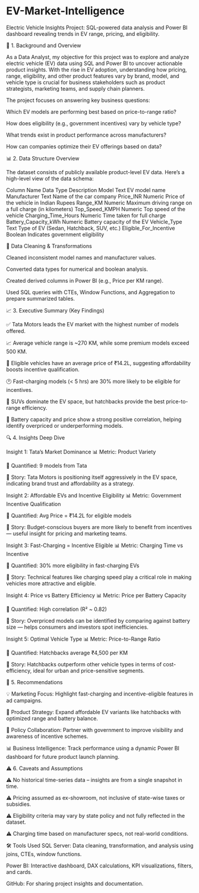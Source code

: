 # EV-Market-Intelligence
Electric Vehicle Insights Project: SQL-powered data analysis and Power BI dashboard revealing trends in EV range, pricing, and eligibility.

🧱 1. Background and Overview

As a Data Analyst, my objective for this project was to explore and analyze electric vehicle (EV) data using SQL and Power BI to uncover actionable product insights. With the rise in EV adoption, understanding how pricing, range, eligibility, and other product features vary by brand, model, and vehicle type is crucial for business stakeholders such as product strategists, marketing teams, and supply chain planners.

The project focuses on answering key business questions:

Which EV models are performing best based on price-to-range ratio?

How does eligibility (e.g., government incentives) vary by vehicle type?

What trends exist in product performance across manufacturers?

How can companies optimize their EV offerings based on data?

📊 2. Data Structure Overview

The dataset consists of publicly available product-level EV data. Here’s a high-level view of the data schema:

Column Name	Data Type	Description
Model	Text	EV model name
Manufacturer	Text	Name of the car company
Price_INR	Numeric	Price of the vehicle in Indian Rupees
Range_KM	Numeric	Maximum driving range on a full charge (in kilometers)
Top_Speed_KMPH	Numeric	Top speed of the vehicle
Charging_Time_Hours	Numeric	Time taken for full charge
Battery_Capacity_kWh	Numeric	Battery capacity of the EV
Vehicle_Type	Text	Type of EV (Sedan, Hatchback, SUV, etc.)
Eligible_For_Incentive	Boolean	Indicates government eligibility

🔧 Data Cleaning & Transformations

Cleaned inconsistent model names and manufacturer values.

Converted data types for numerical and boolean analysis.

Created derived columns in Power BI (e.g., Price per KM range).

Used SQL queries with CTEs, Window Functions, and Aggregation to prepare summarized tables.

📈 3. Executive Summary (Key Findings)

✅ Tata Motors leads the EV market with the highest number of models offered.

📈 Average vehicle range is ~270 KM, while some premium models exceed 500 KM.

💸 Eligible vehicles have an average price of ₹14.2L, suggesting affordability boosts incentive qualification.

🕐 Fast-charging models (< 5 hrs) are 30% more likely to be eligible for incentives.

🚙 SUVs dominate the EV space, but hatchbacks provide the best price-to-range efficiency.

🔌 Battery capacity and price show a strong positive correlation, helping identify overpriced or underperforming models.

🔍 4. Insights Deep Dive

Insight 1: Tata’s Market Dominance
📊 Metric: Product Variety

🔢 Quantified: 9 models from Tata

🧠 Story: Tata Motors is positioning itself aggressively in the EV space, indicating brand trust and affordability as a strategy.

Insight 2: Affordable EVs and Incentive Eligibility
📊 Metric: Government Incentive Qualification

🔢 Quantified: Avg Price = ₹14.2L for eligible models

🧠 Story: Budget-conscious buyers are more likely to benefit from incentives — useful insight for pricing and marketing teams.

Insight 3: Fast-Charging = Incentive Eligible
📊 Metric: Charging Time vs Incentive

🔢 Quantified: 30% more eligibility in fast-charging EVs

🧠 Story: Technical features like charging speed play a critical role in making vehicles more attractive and eligible.

Insight 4: Price vs Battery Efficiency
📊 Metric: Price per Battery Capacity

🔢 Quantified: High correlation (R² ~ 0.82)

🧠 Story: Overpriced models can be identified by comparing against battery size — helps consumers and investors spot inefficiencies.

Insight 5: Optimal Vehicle Type
📊 Metric: Price-to-Range Ratio

🔢 Quantified: Hatchbacks average ₹4,500 per KM

🧠 Story: Hatchbacks outperform other vehicle types in terms of cost-efficiency, ideal for urban and price-sensitive segments.

📢 5. Recommendations

💡 Marketing Focus: Highlight fast-charging and incentive-eligible features in ad campaigns.

🚀 Product Strategy: Expand affordable EV variants like hatchbacks with optimized range and battery balance.

📍 Policy Collaboration: Partner with government to improve visibility and awareness of incentive schemes.

📊 Business Intelligence: Track performance using a dynamic Power BI dashboard for future product launch planning.

⚠️ 6. Caveats and Assumptions

⚠️ No historical time-series data – insights are from a single snapshot in time.

⚠️ Pricing assumed as ex-showroom, not inclusive of state-wise taxes or subsidies.

⚠️ Eligibility criteria may vary by state policy and not fully reflected in the dataset.

⚠️ Charging time based on manufacturer specs, not real-world conditions.

🛠 Tools Used
SQL Server: Data cleaning, transformation, and analysis using joins, CTEs, window functions.

Power BI: Interactive dashboard, DAX calculations, KPI visualizations, filters, and cards.

GitHub: For sharing project insights and documentation.

